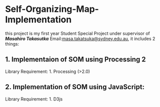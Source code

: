 # Self-Organizing-Map-Implementation

this project is my first year Student Special Project under supervisor of ***Masahiro Takasutka*** Email:masa.takatsuka@sydney.edu.au, it includes 2 things:

## 1. Implementaion of SOM using Processing 2
  
   Library Requirement:
    1. Processing (>2.0)

## 2. Implementation of SOM using JavaScript:
  Library Requirement:
    1. D3js 
